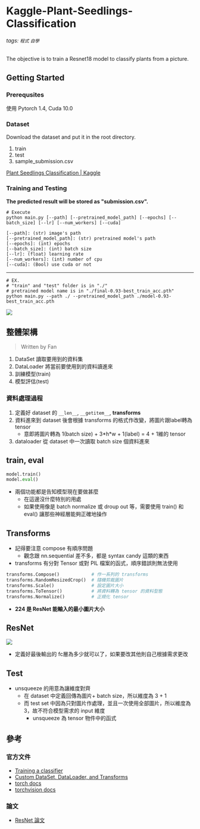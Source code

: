 # Kaggle-Plant-Seedlings-Classification
###### tags: `程式` `自學`

The objective is to train a Resnet18 model to classify plants from a picture.

## Getting Started

### Prerequsites
使用 Pytorch 1.4, Cuda 10.0

### Dataset
Download the dataset and put it in the root directory.
1. train
2. test
3. sample_submission.csv

[Plant Seedlings Classification | Kaggle](https://www.kaggle.com/c/plant-seedlings-classification/data)

### Training and Testing
**The predicted result will be stored as "submission.csv".**

```info=
# Execute
python main.py [--path] [--pretrained_model_path] [--epochs] [--batch_size] [--lr] [--num_workers] [--cuda]

[--path]: (str) image's path 
[--pretrained_model_path]: (str) pretrained model's path
[--epochs]: (int) epochs
[--batch_size]: (int) batch size
[--lr]: (float) learning rate
[--num_workers]: (int) number of cpu
[--cuda]: (Bool) use cuda or not

```
---

```python=
# EX. 
# "train" and "test" folder is in "./"
# pretrained model name is in "./final-0.93-best_train_acc.pth"
python main.py --path ./ --pretrained_model_path ./model-0.93-best_train_acc.pth 
```
![](https://i.imgur.com/y2POxRz.png)

## 整體架構
> Written by Fan

1. DataSet 讀取要用到的資料集
2. DataLoader 將當前要使用到的資料讀進來
3. 訓練模型(train)
4. 模型評估(test)

### 資料處理過程

1. 定義好 dataset 的 `__len__`, `__getitem__`, **transforms**
2. 資料進來到 dataset 後會根據 transforms 的格式作改變，將圖片跟label轉為 tensor
	- 意即將圖片轉為 1(batch size) + 3\*h\*w + 1(label) = 4 + 1維的 tensor
3. dataloader 從 dataset 中一次讀取 batch size 個資料進來

## train, eval

```python
model.train()
model.eval()
```

- 兩個功能都是告知模型現在要做甚麼
	- 在這邊沒什麼特別的用處
	- 如果使用像是 batch normalize 或 droup out 等，需要使用 train() 和 eval() 讓那些神經層能夠正確地操作

## Transforms

- 記得要注意 compose 有順序問題
	- 觀念跟 nn.sequential 差不多，都是 syntax candy 這類的東西
- transforms 有分對 Tensor 或對 PIL 檔案的函式，順序錯誤則無法使用

```python
transforms.Compose() 			# 作一系列的 transforms
transforms.RandomResizedCrop() 	# 隨機剪裁圖片
transforms.Scale()				# 設定圖片大小
transforms.ToTensor()			# 將資料轉為 tensor 的資料型態
transforms.Normalize()			# 正規化 tensor
```

- **224 是 ResNet 能輸入的最小圖片大小**

## ResNet

![](https://i.imgur.com/G3RjuFs.png)
- 定義好最後輸出的 fc層為多少就可以了，如果要改其他則自己根據需求更改

## Test

- unsqueeze 的用意為讓維度對齊
	- 在 dataset 中定義回傳為圖片+ batch size，所以維度為 3 + 1
	- 而 test set 中因為只對圖片作處理，並且一次使用全部圖片，所以維度為 3，故不符合模型需求的 input 維度
		- unsqueeze 為 tensor 物件中的函式

## 參考

### 官方文件

- [Training a classifier](https://pytorch.org/tutorials/beginner/blitz/cifar10_tutorial.html)
- [Custom DataSet, DataLoader, and Transforms](https://pytorch.org/tutorials/beginner/data_loading_tutorial.html)
- [torch docs](https://pytorch.org/docs/stable/torch.html)
- [torchvision docs](https://pytorch.org/docs/stable/torchvision.html)

### 論文

- [ResNet 論文](https://arxiv.org/pdf/1512.03385.pdf)
